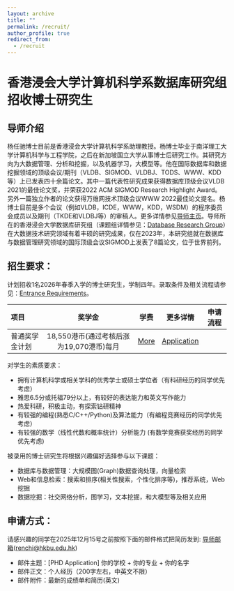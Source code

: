```yaml
---
layout: archive
title: ""
permalink: /recruit/
author_profile: true
redirect_from:
  - /recruit
---
```


# 香港浸会大学计算机科学系数据库研究组招收博士研究生

## 导师介绍
杨任驰博士目前是香港浸会大学计算机科学系助理教授。杨博士毕业于南洋理工大学计算机科学与工程学院，之后在新加坡国立大学从事博士后研究工作。其研究方向为大数据管理、分析和挖掘，以及机器学习，大模型等。他在国际数据库和数据挖掘领域的顶级会议/期刊（VLDB、SIGMOD、VLDBJ、TODS、WWW、KDD等）上已发表四十余篇论文。其中一篇代表性研究成果获得数据库顶级会议VLDB 2021的最佳论文奖，并荣获2022 ACM SIGMOD Research Highlight Award。另外一篇独立作者的论文获得万维网技术顶级会议WWW 2022最佳论文提名。杨博士目前是多个会议（例如VLDB，ICDE，WWW，KDD，WSDM）的程序委员会成员以及期刊（TKDE和VLDBJ等）的审稿人。更多详情参见[导师主页](https://www.comp.hkbu.edu.hk/~renchi)。导师所在的香港浸会大学数据库研究组（课题组详情参见：[Database Research Group](https://www.comp.hkbu.edu.hk/~db/index.html)）在大数据技术研究领域有着丰硕的研究成果，仅在2023年，本研究组就在数据库与数据管理研究领域的国际顶级会议SIGMOD上发表了8篇论文，位于世界前列。

## 招生要求：
计划招收1名2026年春季入学的博士研究生，学制四年。录取条件及相关流程请参见：[Entrance Requirements](https://www.comp.hkbu.edu.hk/v1/?pid=70)。

| 项目 | 奖学金 | 学费 |更多详情|申请流程|
| :-----| :----: |:----: |:----: |:----:|
| 普通奖学金计划 | 18,550港币(通过考核后涨为19,070港币)每月|[More](https://gs.hkbu.edu.hk/admission/research-postgraduate-programmes/fees-scholarships-and-financial-aid)|[Application](https://gs.hkbu.edu.hk/admission/research-postgraduate-programmes/application)|

<!-- 学校要求参见：[Application](https://gs.hkbu.edu.hk/programmes/doctor-of-philosophy-master-of-philosophy-department-of-computer-science)  -->

对学生的素质要求：
- 拥有计算机科学或相关学科的优秀学士或硕士学位者（有科研经历的同学优先考虑）
- 雅思6.5分或托福79分以上，有较好的表达能力和英文写作能力
- 热爱科研，积极主动，有探索钻研精神
- 有较强的编程(熟悉C/C++/Python)及算法能力（有编程竞赛经历的同学优先考虑）
- 有较强的数学（线性代数和概率统计）分析能力 (有数学竞赛获奖经历的同学优先考虑)

被录用的博士研究生将根据兴趣偏好选择参与以下课题：
- 数据库与数据管理：大规模图(Graph)数据查询处理，向量检索
- Web和信息检索：搜索和排序(相关性搜索，个性化排序等)，推荐系统，Web挖掘
- 数据挖掘：社交网络分析，图学习，文本挖掘，和大模型等及相关应用

## 申请方式：
请感兴趣的同学在2025年12月15号之前按照下面的邮件格式把简历发到: [导师邮箱](mailto:renchi@hkbu.edu.hk)(renchi@hkbu.edu.hk)
- 邮件主题：[PHD Application]  你的学校 + 你的专业 + 你的名字
- 邮件正文：个人经历（200字左右，中英文不限）
- 邮件附件：最新的成绩单和简历(英文)
